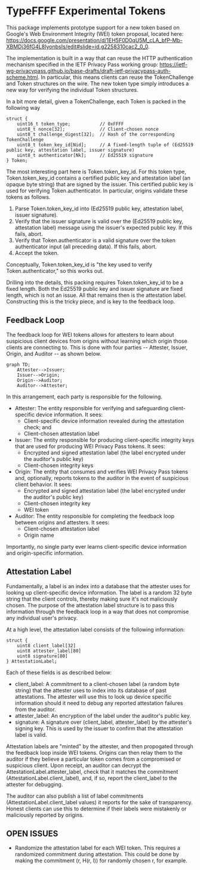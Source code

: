 # TypeFFFF Experimental Tokens

This package implements prototype support for a new token based on Google's Web Environment Integrity (WEI) token proposal, located here: https://docs.google.com/presentation/d/1EH5F0D0qU5M_cLA_bfP-Mb-XBMDj36fG4L8IyonbsIs/edit#slide=id.g2258310cac2_0_0.

The implementation is built in a way that can reuse the HTTP authentication mechanism specified in the IETF Privacy Pass working group: https://ietf-wg-privacypass.github.io/base-drafts/draft-ietf-privacypass-auth-scheme.html. In particular, this means clients can reuse the TokenChallenge and Token structures on the wire. The new token type simply introduces a new way for verifying the individual Token structures.

In a bit more detail, given a TokenChallenge, each Token is packed in the following way

```
struct {
    uint16_t token_type;           // 0xFFFF
    uint8_t nonce[32];             // Client-chosen nonce
    uint8_t challenge_digest[32];  // Hash of the corresponding TokenChallenge
    uint8_t token_key_id[Nid];     // A fixed-length tuple of (Ed25519 public key, attestation label, issuer signature)
    uint8_t authenticator[Nk];     // Ed25519 signature
} Token;
```

The most interesting part here is Token.token_key_id. For this token type, Token.token_key_id contains a certified public key and attestation label (an opaque byte string) that are signed by the issuer. This certified public key is used for verifying Token.authenticator. In particular, origins validate these tokens as follows.

1. Parse Token.token_key_id into (Ed25519 public key, attestation label, issuer signature).
2. Verify that the issuer signature is valid over the (Ed25519 public key, attestation label) message using the issuer's expected public key. If this fails, abort.
3. Verify that Token.authenticator is a valid signature over the token authenticator input (all preceding data). If this fails, abort.
4. Accept the token.

Conceptually, Token.token_key_id is "the key used to verify Token.authenticator," so this works out.

Drilling into the details, this packing requires Token.token_key_id to be a fixed length. Both the Ed25519 public key and issuer signature are fixed length, which is not an issue. All that remains then is the attestation label. Constructing this is the tricky piece, and is key to the feedback loop.

## Feedback Loop

The feedback loop for WEI tokens allows for attesters to learn about suspicious client devices from origins without learning which origin those clients are connecting to. This is done with four parties -- Attester, Issuer, Origin, and Auditor -- as shown below.

```mermaid
graph TD;
    Attester-->Issuer;
    Issuer-->Origin;
    Origin-->Auditor;
    Auditor-->Attester;
```

In this arrangement, each party is responsible for the following.

- Attester: The entity responsible for verifying and safeguarding client-specific device information. It sees:
    - Client-specific device information revealed during the attestation check; and
    - Client-chosen attestation label
- Issuer: The entity responsible for producing client-specific integrity keys that are used for producing WEI Privacy Pass tokens. It sees:
    - Encrypted and signed attestation label (the label encrypted under the auditor's public key)
    - Client-chosen integrity keys
- Origin: The entity that consumes and verifies WEI Privacy Pass tokens and, optionally, reports tokens to the auditor in the event of suspicious client behavior. It sees:
    - Encrypted and signed attestation label (the label encrypted under the auditor's public key)
    - Client-chosen integrity key
    - WEI token
- Auditor: The entity responsible for completing the feedback loop between origins and attesters. It sees:
    - Client-chosen attestation label
    - Origin name

Importantly, no single party ever learns client-specific device information and origin-specific information.

## Attestation Label

Fundamentally, a label is an index into a database that the attester uses for looking up client-specific device information. The label is a random 32 byte string that the client controls, thereby making sure it's not maliciously chosen. The purpose of the attestation label structure is to pass this information through the feedback loop in a way that does not compromise any individual user's privacy.

At a high level, the attestation label consists of the following information:

```
struct {
    uint8 client_label[32]
    uint8 attester_label[80]
    uint8 signature[80]
} AttestationLabel;
```

Each of these fields is as described below:

- client_label: A commitment to a client-chosen label (a random byte string) that the attester uses to index into its database of past attestations. The attester will use this to look up device specific information should it need to debug any reported attestation failures from the auditor.
- attester_label: An encryption of the label under the auditor's public key.
- signature: A signature over (client_label, attester_label) by the attester's signing key. This is used by the issuer to confirm that the attestation label is valid.

Attestation labels are "minted" by the attester, and then propogated through the feedback loop inside WEI tokens. Origins can then relay them to the auditor if they believe a particular token comes from a compromised or suspicious client. Upon receipt, an auditor can decrypt the AttestationLabel.attester_label, check that it matches the commitment (AttestationLabel.client_label), and, if so, report the client_label to the attester for debugging.

The auditor can also publish a list of label commitments (AttestationLabel.client_label values) it reports for the sake of transparency. Honest clients can use this to determine if their labels were mistakenly or maliciously reported by origins.

## OPEN ISSUES

- Randomize the attestation label for each WEI token. This requires a randomized commitment during attestation. This could be done by making the commitment (r, H(r, l)) for randomly chosen r, for example.